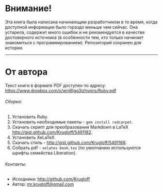 # Внимание!

Эта книга была написана начинающим разработчиком в то время, когда доступной информации было гораздо меньше чем сейчас. Она устарела, содержит много ошибок и не рекомендуется в качестве достоверного источника (в особенности тем, кто только начинает знакомиться с программированием). Репозиторий сохранен для истории.

-------------------------

# От автора

Текст книги в формате PDF доступен по адресу:  
<https://www.dropbox.com/s/wnj6lgg3izhvpns/Ruby.pdf>

###### Сборка:

1. Установить Ruby.
2. Установить необходимые пакеты - `gem install redcarpet`.
3. Скачать скрипт для преобразования Markdown в LaTeX  
<http://gist.github.com/Krugloff/5491182>.
4. Установить XeLaTeX.
5. Скачать стиль - <http://gist.github.com/Krugloff/5491168>.
6. Собрать pdf - `xelatex book.tex` (по умолчанию используются шрифты семейства Liberation).

###### Контакты:

+ Исходники: <http://github.com/Krugloff>
+ Автор: <mr.krugloff@gmail.com>
